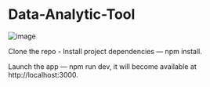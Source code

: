 # Data-Analytic-Tool

![image](https://github.com/usamabutt19/Data-Analytic-Tool/assets/97683483/fbd487ba-3e11-4e83-83b6-694bf2ce7e17)


Clone the repo - 
Install project dependencies — npm install.

Launch the app — npm run dev, it will become available at http://localhost:3000.
